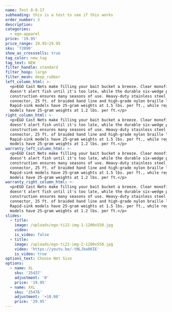 ```yaml
---
name: Test 8-8-17
subheading: this is a test to see if this works
order_number: 3
description:
categories:
  - ego-apparel
price: '19.95'
price_range: 19.95—29.95
sku: '72890'
show_as_crosssells: true
tag_color: new_tag
tag_text: NEW
filter_handle: standard
filter_hoop: large
filter_mesh: deep_rubber
left_column_html: >-
  <p>EGO Cast Nets make filling your bait bucket a breeze. Clear monofilament
  doesn't alert fish until it's too late, while the durable six-wedge panel
  construction ensures many seasons of use. Heavy-duty stainless steel swivel
  connector, 25 ft. of braided hand line and high-grade nylon braille lines.
  Rapid-sink models have 25-gram weights at 1.5 lbs. per ft., while regular
  models have 25-gram weights at 1.2 lbs. per ft.</p>
right_column_html: >-
  <p>EGO Cast Nets make filling your bait bucket a breeze. Clear monofilament
  doesn't alert fish until it's too late, while the durable six-wedge panel
  construction ensures many seasons of use. Heavy-duty stainless steel swivel
  connector, 25 ft. of braided hand line and high-grade nylon braille lines.
  Rapid-sink models have 25-gram weights at 1.5 lbs. per ft., while regular
  models have 25-gram weights at 1.2 lbs. per ft.</p>
warranty_left_column_html: >-
  <p>EGO Cast Nets make filling your bait bucket a breeze. Clear monofilament
  doesn't alert fish until it's too late, while the durable six-wedge panel
  construction ensures many seasons of use. Heavy-duty stainless steel swivel
  connector, 25 ft. of braided hand line and high-grade nylon braille lines.
  Rapid-sink models have 25-gram weights at 1.5 lbs. per ft., while regular
  models have 25-gram weights at 1.2 lbs. per ft.</p>
warranty_right_column_html: >-
  <p>EGO Cast Nets make filling your bait bucket a breeze. Clear monofilament
  doesn't alert fish until it's too late, while the durable six-wedge panel
  construction ensures many seasons of use. Heavy-duty stainless steel swivel
  connector, 25 ft. of braided hand line and high-grade nylon braille lines.
  Rapid-sink models have 25-gram weights at 1.5 lbs. per ft., while regular
  models have 25-gram weights at 1.2 lbs. per ft.</p>
slides:
  - title:
    image: /uploads/ego-ti22-img-1-1200x550.jpg
    video:
    is_video: false
  - title:
    image: /uploads/ego-ti22-img-2-1200x550.jpg
    video: 'https://youtu.be/-tNLJba8KIE'
    is_video: true
options_text: Choose Net Size
options:
  - name: XL
    sku: '25437'
    adjustment: '0'
    price: '19.95'
  - name: XXL
    sku: '25476'
    adjustment: '+10.00'
    price: '29.95'
---
```

